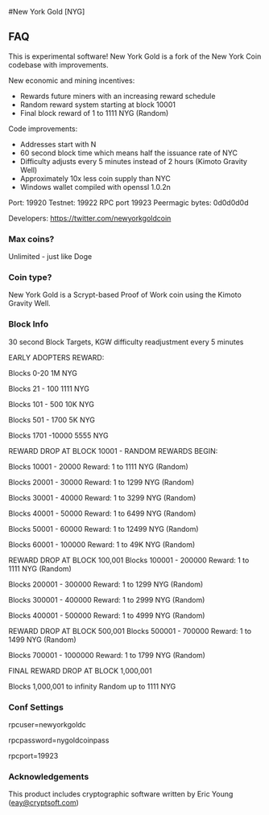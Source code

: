 #New York Gold [NYG]

## FAQ
This is experimental software!
New York Gold is a fork of the New York Coin codebase with improvements.

New economic and mining incentives:

- Rewards future miners with an increasing reward schedule
- Random reward system starting at block 10001
- Final block reward of 1 to 1111 NYG (Random)

Code improvements:

- Addresses start with N
- 60 second block time which means half the issuance rate of NYC
- Difficulty adjusts every 5 minutes instead of 2 hours (Kimoto Gravity Well)
- Approximately 10x less coin supply than NYC
- Windows wallet compiled with openssl 1.0.2n 

Port: 19920
Testnet: 19922
RPC port 19923
Peermagic bytes: 0d0d0d0d

Developers:
https://twitter.com/newyorkgoldcoin

### Max coins?
Unlimited - just like Doge

### Coin type?
New York Gold is a Scrypt-based Proof of Work coin using the Kimoto Gravity Well.

### Block Info
30 second Block Targets, KGW difficulty readjustment every 5 minutes

EARLY ADOPTERS REWARD:

Blocks 0-20
1M NYG 

Blocks 21 - 100
1111 NYG

Blocks 101 - 500
10K NYG 

Blocks 501 - 1700
5K NYG

Blocks 1701 -10000
5555 NYG


REWARD DROP AT BLOCK 10001 - RANDOM REWARDS BEGIN: 

Blocks 10001 - 20000
Reward: 1 to 1111 NYG (Random)
 
Blocks 20001 - 30000
Reward: 1 to 1299 NYG (Random)

Blocks 30001 - 40000
Reward: 1 to 3299 NYG (Random)

Blocks 40001 - 50000
Reward: 1 to 6499 NYG (Random)

Blocks 50001 - 60000
Reward: 1 to 12499 NYG (Random)

Blocks 60001 - 100000
Reward: 1 to 49K NYG (Random)

REWARD DROP AT BLOCK 100,001
Blocks 100001 - 200000
Reward: 1 to 1111 NYG (Random)

Blocks 200001 - 300000
Reward: 1 to 1299 NYG (Random)

Blocks 300001 - 400000
Reward: 1 to 2999 NYG (Random)

Blocks 400001 - 500000
Reward: 1 to 4999 NYG (Random)

REWARD DROP AT BLOCK 500,001
Blocks 500001 - 700000
Reward: 1 to 1499 NYG (Random)

Blocks 700001 - 1000000
Reward: 1 to 1799 NYG (Random)

FINAL REWARD DROP AT BLOCK 1,000,001

Blocks 1,000,001 to infinity 
Random up to 1111 NYG


### Conf Settings

rpcuser=newyorkgoldc

rpcpassword=nygoldcoinpass

rpcport=19923

### Acknowledgements
This product includes cryptographic software written by Eric Young (eay@cryptsoft.com)
